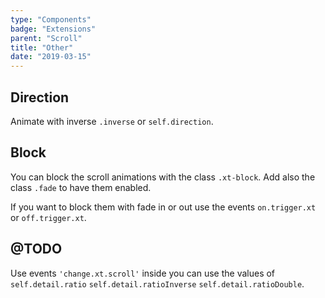 ```yaml
---
type: "Components"
badge: "Extensions"
parent: "Scroll"
title: "Other"
date: "2019-03-15"
---
```


## Direction

Animate with inverse `.inverse` or `self.direction`.

<demo>
  <div class="gatsby_demo_item" data-iframe="iframe/components/scroll/direction">
  </div>
</demo>

## Block

You can block the scroll animations with the class `.xt-block`. Add also the class `.fade` to have them enabled.

If you want to block them with fade in or out use the events `on.trigger.xt` or `off.trigger.xt`. 

<demo>
  <div class="gatsby_demo_item" data-iframe="iframe/components/scroll/block">
  </div>
</demo>

## @TODO

Use events `'change.xt.scroll'` inside you can use the values of `self.detail.ratio` `self.detail.ratioInverse` `self.detail.ratioDouble`.

<demo>
  <div class="gatsby_demo_item" data-iframe="iframe/components/scroll/parallax">
  </div>
</demo>
